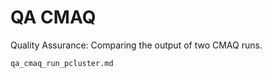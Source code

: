# QA CMAQ

Quality Assurance: Comparing the output of two CMAQ runs.

```{toctree}
qa_cmaq_run_pcluster.md
```
